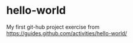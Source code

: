 # hello-world
My first git-hub project exercise from https://guides.github.com/activities/hello-world/
